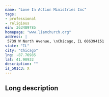 ```yaml
---
name: "Love In Action Ministries Inc"
tags:
- professional
- religious
ein: 363489785
homepage: "www.liamchurch.org"
address: |
 5739 W North Avenue, \nChicago, IL 606394151
state: "IL"
city: "Chicago"
lng: -87.76985
lat: 41.90932
description: ""
is_501c3: X
---
```


## Long description


